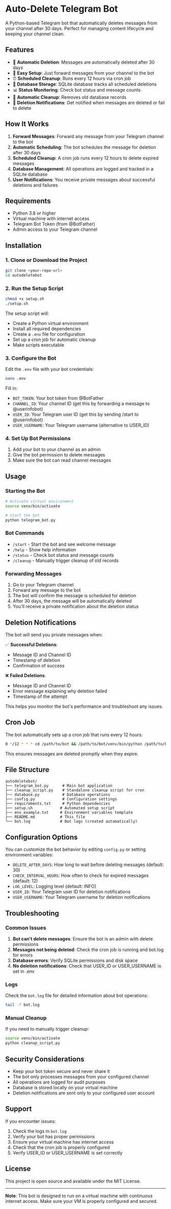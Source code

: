 # Auto-Delete Telegram Bot

A Python-based Telegram bot that automatically deletes messages from your channel after 30 days. Perfect for managing content lifecycle and keeping your channel clean.

## Features

- 🤖 **Automatic Deletion**: Messages are automatically deleted after 30 days
- 📱 **Easy Setup**: Just forward messages from your channel to the bot
- ⏰ **Scheduled Cleanup**: Runs every 12 hours via cron job
- 💾 **Database Storage**: SQLite database tracks all scheduled deletions
- 📊 **Status Monitoring**: Check bot status and message counts
- 🧹 **Automatic Cleanup**: Removes old database records
- 🔔 **Deletion Notifications**: Get notified when messages are deleted or fail to delete

## How It Works

1. **Forward Messages**: Forward any message from your Telegram channel to the bot
2. **Automatic Scheduling**: The bot schedules the message for deletion after 30 days
3. **Scheduled Cleanup**: A cron job runs every 12 hours to delete expired messages
4. **Database Management**: All operations are logged and tracked in a SQLite database
5. **User Notifications**: You receive private messages about successful deletions and failures

## Requirements

- Python 3.8 or higher
- Virtual machine with internet access
- Telegram Bot Token (from @BotFather)
- Admin access to your Telegram channel

## Installation

### 1. Clone or Download the Project

```bash
git clone <your-repo-url>
cd autodeletebot
```

### 2. Run the Setup Script

```bash
chmod +x setup.sh
./setup.sh
```

The setup script will:
- Create a Python virtual environment
- Install all required dependencies
- Create a `.env` file for configuration
- Set up a cron job for automatic cleanup
- Make scripts executable

### 3. Configure the Bot

Edit the `.env` file with your bot credentials:

```bash
nano .env
```

Fill in:
- `BOT_TOKEN`: Your bot token from @BotFather
- `CHANNEL_ID`: Your channel ID (get this by forwarding a message to @userinfobot)
- `USER_ID`: Your Telegram user ID (get this by sending /start to @userinfobot)
- `USER_USERNAME`: Your Telegram username (alternative to USER_ID)

### 4. Set Up Bot Permissions

1. Add your bot to your channel as an admin
2. Give the bot permission to delete messages
3. Make sure the bot can read channel messages

## Usage

### Starting the Bot

```bash
# Activate virtual environment
source venv/bin/activate

# Start the bot
python telegram_bot.py
```

### Bot Commands

- `/start` - Start the bot and see welcome message
- `/help` - Show help information
- `/status` - Check bot status and message counts
- `/cleanup` - Manually trigger cleanup of old records

### Forwarding Messages

1. Go to your Telegram channel
2. Forward any message to the bot
3. The bot will confirm the message is scheduled for deletion
4. After 30 days, the message will be automatically deleted
5. You'll receive a private notification about the deletion status

## Deletion Notifications

The bot will send you private messages when:

✅ **Successful Deletions**:
- Message ID and Channel ID
- Timestamp of deletion
- Confirmation of success

❌ **Failed Deletions**:
- Message ID and Channel ID
- Error message explaining why deletion failed
- Timestamp of the attempt

This helps you monitor the bot's performance and troubleshoot any issues.

## Cron Job

The bot automatically sets up a cron job that runs every 12 hours:

```bash
0 */12 * * * cd /path/to/bot && /path/to/bot/venv/bin/python /path/to/bot/cleanup_script.py >> /path/to/bot/bot.log 2>&1
```

This ensures messages are deleted promptly when they expire.

## File Structure

```
autodeletebot/
├── telegram_bot.py      # Main bot application
├── cleanup_script.py    # Standalone cleanup script for cron
├── database.py          # Database operations
├── config.py            # Configuration settings
├── requirements.txt     # Python dependencies
├── setup.sh            # Automated setup script
├── env_example.txt     # Environment variables template
├── README.md           # This file
└── bot.log             # Bot logs (created automatically)
```

## Configuration Options

You can customize the bot behavior by editing `config.py` or setting environment variables:

- `DELETE_AFTER_DAYS`: How long to wait before deleting messages (default: 30)
- `CHECK_INTERVAL_HOURS`: How often to check for expired messages (default: 12)
- `LOG_LEVEL`: Logging level (default: INFO)
- `USER_ID`: Your Telegram user ID for deletion notifications
- `USER_USERNAME`: Your Telegram username for deletion notifications

## Troubleshooting

### Common Issues

1. **Bot can't delete messages**: Ensure the bot is an admin with delete permissions
2. **Messages not being deleted**: Check the cron job is running and bot.log for errors
3. **Database errors**: Verify SQLite permissions and disk space
4. **No deletion notifications**: Check that USER_ID or USER_USERNAME is set in .env

### Logs

Check the `bot.log` file for detailed information about bot operations:

```bash
tail -f bot.log
```

### Manual Cleanup

If you need to manually trigger cleanup:

```bash
source venv/bin/activate
python cleanup_script.py
```

## Security Considerations

- Keep your bot token secure and never share it
- The bot only processes messages from your configured channel
- All operations are logged for audit purposes
- Database is stored locally on your virtual machine
- Deletion notifications are sent only to your configured user account

## Support

If you encounter issues:

1. Check the logs in `bot.log`
2. Verify your bot has proper permissions
3. Ensure your virtual machine has internet access
4. Check that the cron job is properly configured
5. Verify USER_ID or USER_USERNAME is set correctly

## License

This project is open source and available under the MIT License.

---

**Note**: This bot is designed to run on a virtual machine with continuous internet access. Make sure your VM is properly configured and secured.
